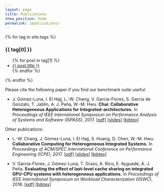 ```yaml
---
layout: page
title: Publications
show_position: home
permalink: /publications/
---
```


{% for tag in site.tags %}
  <h3>{{ tag[0] }}</h3>
  <ul>
    {% for post in tag[1] %}
      <li><a href="{{ post.url }}">{{ post.title }}</a></li>
    {% endfor %}
  </ul>
{% endfor %}

Please cite the following paper if you find our benchmark suite useful:

* J. Gómez-Luna, I. El Hajj, L.-W. Chang, V. Garcia-Flores, S. Garcia de Gonzalo, T. Jablin, A. J. Peña, W.-M. Hwu.
  **Chai: Collaborative Heterogeneous Applications for Integrated-architectures.**
  In *Proceedings of IEEE International Symposium on Performance Analysis of Systems and Software (ISPASS)*, 2017.
  [\[pdf\]](/assets/ispass17.pdf)
  [\[slides\]](/assets/ispass17.pptx)
  [\[bibtex\]](/assets/ispass17.bib)

Other publications:

* L.-W. Chang, J. Gómez-Luna, I. El Hajj, S. Huang, D. Chen, W.-M. Hwu.
  **Collaborative Computing for Heterogeneous Integrated Systems.**
  In *Proceedings of ACM/SPEC International Conference on Performance Engineering (ICPE)*, 2017.
  [\[pdf\]](/assets/icpe17.pdf)
  [\[slides\]](/assets/icpe17.pptx)
  [\[bibtex\]](/assets/icpe17.bib)

* V. Garcia-Flores, J. Gómez-Luna, T. Grass, A. Rico, E. Ayguade, A. J. Peña.
  **Evaluating the effect of last-level cache sharing on integrated GPU-CPU systems with heterogeneous applications.**
  In *Proceedings of IEEE International Symposium on Workload Characterization (IISWC)*, 2016.
  [\[pdf\]](/assets/iiswc16.pdf)
  [\[bibtex\]](/assets/iiswc16.bib)

